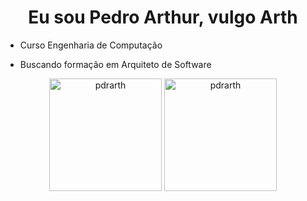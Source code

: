<h1 align="center">Eu sou Pedro Arthur, vulgo Arth</h1>

-  Curso Engenharia de Computação

- Buscando formação em Arquiteto de Software
 <div align="center">
<img height="180em" src="https://github-readme-stats.vercel.app/api/top-langs?username=pdrarth&show_icons=true&locale=en&layout=compact" alt="pdrarth" />
<img height="180em" src="https://github-readme-stats.vercel.app/api?username=pdrarth&show_icons=true&locale=en" alt="pdrarth" />
</div>
